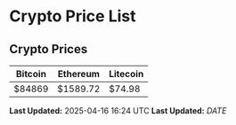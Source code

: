 # Crypto Price List

## Crypto Prices
| Bitcoin | Ethereum | Litecoin |
| ------- | -------- | -------- |
| $84869 | $1589.72 | $74.98 |
**Last Updated:** 2025-04-16 16:24 UTC
**Last Updated:** $DATE$
